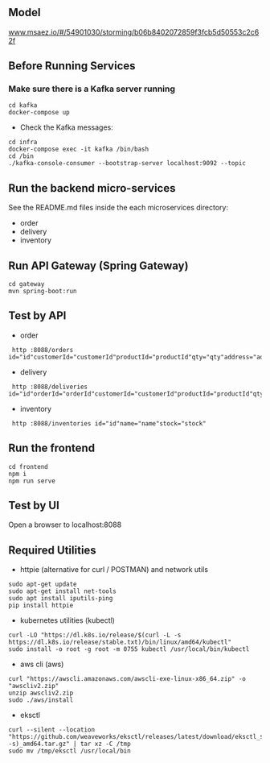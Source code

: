 # 

## Model
www.msaez.io/#/54901030/storming/b06b8402072859f3fcb5d50553c2c62f

## Before Running Services
### Make sure there is a Kafka server running
```
cd kafka
docker-compose up
```
- Check the Kafka messages:
```
cd infra
docker-compose exec -it kafka /bin/bash
cd /bin
./kafka-console-consumer --bootstrap-server localhost:9092 --topic
```

## Run the backend micro-services
See the README.md files inside the each microservices directory:

- order
- delivery
- inventory


## Run API Gateway (Spring Gateway)
```
cd gateway
mvn spring-boot:run
```

## Test by API
- order
```
 http :8088/orders id="id"customerId="customerId"productId="productId"qty="qty"address="address"status="status"
```
- delivery
```
 http :8088/deliveries id="id"orderId="orderId"customerId="customerId"productId="productId"qty="qty"address="address"status="status"
```
- inventory
```
 http :8088/inventories id="id"name="name"stock="stock"
```


## Run the frontend
```
cd frontend
npm i
npm run serve
```

## Test by UI
Open a browser to localhost:8088

## Required Utilities

- httpie (alternative for curl / POSTMAN) and network utils
```
sudo apt-get update
sudo apt-get install net-tools
sudo apt install iputils-ping
pip install httpie
```

- kubernetes utilities (kubectl)
```
curl -LO "https://dl.k8s.io/release/$(curl -L -s https://dl.k8s.io/release/stable.txt)/bin/linux/amd64/kubectl"
sudo install -o root -g root -m 0755 kubectl /usr/local/bin/kubectl
```

- aws cli (aws)
```
curl "https://awscli.amazonaws.com/awscli-exe-linux-x86_64.zip" -o "awscliv2.zip"
unzip awscliv2.zip
sudo ./aws/install
```

- eksctl 
```
curl --silent --location "https://github.com/weaveworks/eksctl/releases/latest/download/eksctl_$(uname -s)_amd64.tar.gz" | tar xz -C /tmp
sudo mv /tmp/eksctl /usr/local/bin
```
